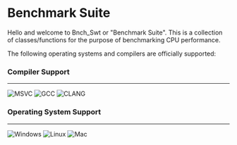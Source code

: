 # Benchmark Suite

Hello and welcome to Bnch_Swt or "Benchmark Suite". This is a collection of classes/functions for the purpose of benchmarking CPU performance.

The following operating systems and compilers are officially supported:

### Compiler Support
----
![MSVC](https://img.shields.io/github/actions/workflow/status/RealTimeChris/BenchmarkSuite/MSVC-Windows.yml?style=plastic&logo=microsoft&logoColor=green&label=MSVC&labelColor=pewter&color=blue&branch=main)
![GCC](https://img.shields.io/github/actions/workflow/status/RealTimeChris/BenchmarkSuite/GCC-Ubuntu.yml?style=plastic&logo=linux&logoColor=green&label=GCC&labelColor=pewter&color=blue&branch=main)
![CLANG](https://img.shields.io/github/actions/workflow/status/RealTimeChris/BenchmarkSuite/CLANG-MacOS.yml?style=plastic&logo=apple&logoColor=green&label=CLANG&labelColor=pewter&color=blue&branch=main)

### Operating System Support
----
![Windows](https://img.shields.io/github/actions/workflow/status/RealTimeChris/BenchmarkSuite/MSVC-Windows.yml?style=plastic&logo=microsoft&logoColor=green&label=Windows&labelColor=pewter&color=blue&branch=main)
![Linux](https://img.shields.io/github/actions/workflow/status/RealTimeChris/BenchmarkSuite/GCC-Ubuntu.yml?style=plastic&logo=linux&logoColor=green&label=Linux&labelColor=pewter&color=blue&branch=main)
![Mac](https://img.shields.io/github/actions/workflow/status/RealTimeChris/BenchmarkSuite/CLANG-MacOS.yml?style=plastic&logo=apple&logoColor=green&label=MacOS&labelColor=pewter&color=blue&branch=main)
